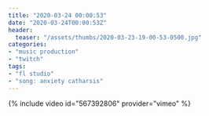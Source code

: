 ```yaml
---
title: "2020-03-24 00:00:53"
date: "2020-03-24T00:00:53Z"
header:
  teaser: "/assets/thumbs/2020-03-23-19-00-53-0500.jpg"
categories:
- "music production"
- "twitch"
tags:
- "fl studio"
- "song: anxiety catharsis"
---
```

{% include video id="567392806" provider="vimeo" %}
